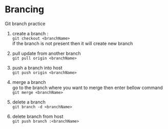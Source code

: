 # Brancing
Git branch practice

1. create a branch : </br>
``` git checkout <branchName> ``` </br>
if the branch <branchName> is not present then it will create new branch 

2. pull update from another branch </br>
``` git pull origin <branchName> ```

3. push a branch into host </br>
``` git push origin <branchName> ```

4. merge a branch </br>
go to the branch where you want to merge then enter bellow command </br>
`` git merge <branchName> ``

5. delete a branch </br>
``` git branch -d <branchName> ```

6. delete branch from host </br> 
`` git push branch :<branchName> ``
